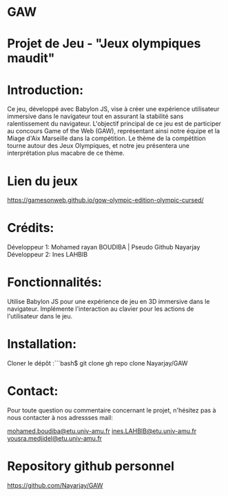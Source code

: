 # GAW
 
# Projet de Jeu - "Jeux olympiques maudit"

# Introduction:

Ce jeu, développé avec Babylon JS, vise à créer une expérience utilisateur immersive dans le navigateur tout en assurant la stabilité sans ralentissement du navigateur. L'objectif principal de ce jeu est de participer au concours Game of the Web (GAW), représentant ainsi notre équipe et la Miage d'Aix Marseille dans la compétition. Le thème de la compétition tourne autour des Jeux Olympiques, et notre jeu présentera une interprétation plus macabre de ce thème.

# Lien du jeux 
https://gamesonweb.github.io/gow-olympic-edition-olympic-cursed/

# Crédits:

Développeur 1: Mohamed rayan BOUDIBA | Pseudo Github Nayarjay <br>
Développeur 2: Ines LAHBIB



# Fonctionnalités:

Utilise Babylon JS pour une expérience de jeu en 3D immersive dans le navigateur.
Implémente l'interaction au clavier pour les actions de l'utilisateur dans le jeu.


# Installation:
Cloner le dépôt :```bash$ git clone gh repo clone Nayarjay/GAW


# Contact:
Pour toute question ou commentaire concernant le projet, n'hésitez pas à nous contacter à nos adressses mail:

mohamed.boudiba@etu.univ-amu.fr
ines.LAHBIB@etu.univ-amu.fr
yousra.medjidel@etu.univ-amu.fr

# Repository github personnel

https://github.com/Nayarjay/GAW
